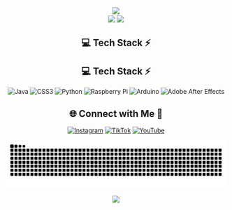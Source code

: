 <!-- Stats -->
<div align="center">
  <img src="https://github-readme-stats.vercel.app/api?username=auxzaeCTF&theme=aura&hide_border=true&include_all_commits=true&count_private=true" width="55%" /> </br>
  <img src="https://github-readme-streak-stats.herokuapp.com/?user=auxzaeCTF&theme=aura&hide_border=true" width="50%" />
  <img src="https://github-readme-stats.vercel.app/api/top-langs/?username=auxzaeCTF&theme=aura&hide_border=true&include_all_commits=true&count_private=true&layout=compact" width="36%" /> </br>
</div>


<!-- Tech Stack -->
<div align="center">
  
## 💻 Tech Stack ⚡
## 💻 Tech Stack ⚡

![Java](https://img.shields.io/badge/java-%23ED8B00.svg?style=for-the-badge&logo=openjdk&logoColor=white)  ![CSS3](https://img.shields.io/badge/css3-%231572B6.svg?style=for-the-badge&logo=css3&logoColor=white)  ![Python](https://img.shields.io/badge/python-3670A0?style=for-the-badge&logo=python&logoColor=ffdd54)  ![Raspberry Pi](https://img.shields.io/badge/-RaspberryPi-C51A4A?style=for-the-badge&logo=Raspberry-Pi)  ![Arduino](https://img.shields.io/badge/-Arduino-00979D?style=for-the-badge&logo=Arduino&logoColor=white)  ![Adobe After Effects](https://img.shields.io/badge/Adobe%20After%20Effects-9999FF.svg?style=for-the-badge&logo=Adobe%20After%20Effects&logoColor=white)


</div>



<!-- Social connections -->
<div align="center">

## 🌐 Connect with Me 🍬
[![Instagram](https://img.shields.io/badge/Instagram-%23E4405F.svg?logo=Instagram&logoColor=white)](https://instagram.com/auxzae) [![TikTok](https://img.shields.io/badge/TikTok-black.svg?logo=tiktok&logoColor=white)](https://tiktok.com/@auxzae)  [![YouTube](https://img.shields.io/badge/YouTube-%23FF0000.svg?logo=YouTube&logoColor=white)](https://youtube.com/@auxzae9716)



</div>



<!-- Snake Animation -->
<div align="center">
    
  ![snake gif](https://github.com/auxzaeCTF/auxzaeCTF/blob/output/github-snake-dark.svg)
</div>



<!-- Visit Counter -->
<div align="center">
  
  [![](https://visitcount.itsvg.in/api?id=auxzaeCTF&icon=10&color=6)](https://visitcount.itsvg.in)
</div>
